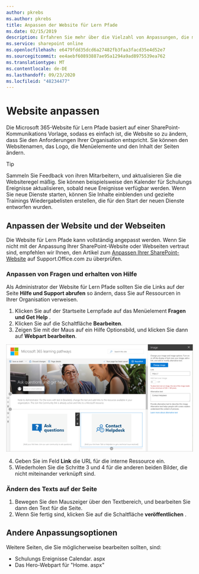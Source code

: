 ```yaml
---
author: pkrebs
ms.author: pkrebs
title: Anpassen der Website für Lern Pfade
ms.date: 02/15/2019
description: Erfahren Sie mehr über die Vielzahl von Anpassungen, die mit Microsoft 365-Lernpfaden verfügbar sind.
ms.service: sharepoint online
ms.openlocfilehash: e6479fdd35dcd6a27482fb3faa3facd35e4d52e7
ms.sourcegitcommit: ee4aebf60893887ae95a1294a9ad8975539ea762
ms.translationtype: MT
ms.contentlocale: de-DE
ms.lasthandoff: 09/23/2020
ms.locfileid: "48234477"
---
```

# <a name="customize-the-site"></a>Website anpassen

Die Microsoft 365-Website für Lern Pfade basiert auf einer SharePoint-Kommunikations Vorlage, sodass es einfach ist, die Website so zu ändern, dass Sie den Anforderungen Ihrer Organisation entspricht. Sie können den Websitenamen, das Logo, die Menüelemente und den Inhalt der Seiten ändern. 

> [!TIP]
> Sammeln Sie Feedback von ihren Mitarbeitern, und aktualisieren Sie die Websiteregel mäßig. Sie können beispielsweise den Kalender für Schulungs Ereignisse aktualisieren, sobald neue Ereignisse verfügbar werden. Wenn Sie neue Dienste starten, können Sie Inhalte einblenden und gezielte Trainings Wiedergabelisten erstellen, die für den Start der neuen Dienste entworfen wurden. 

## <a name="customize-the-site-and-web-pages"></a>Anpassen der Website und der Webseiten

Die Website für Lern Pfade kann vollständig angepasst werden. Wenn Sie nicht mit der Anpassung Ihrer SharePoint-Website oder Webseiten vertraut sind, empfehlen wir Ihnen, den Artikel zum [Anpassen Ihrer SharePoint-Website](https://support.office.com/article/customize-your-sharepoint-site-320b43e5-b047-4fda-8381-f61e8ac7f59b) auf Support.Office.com zu überprüfen. 

### <a name="customize-ask-questions-and-get-help"></a>Anpassen von Fragen und erhalten von Hilfe

Als Administrator der Website für Lern Pfade sollten Sie die Links auf der Seite **Hilfe und Support abrufen** so ändern, dass Sie auf Ressourcen in Ihrer Organisation verweisen. 

1.  Klicken Sie auf der Startseite Lernpfade auf das Menüelement **Fragen und Get Help** .
2.  Klicken Sie auf die Schaltfläche **Bearbeiten**.
3.  Zeigen Sie mit der Maus auf ein Hilfe Optionsbild, und klicken Sie dann auf **Webpart bearbeiten**.

![cg-edithelp.png](media/cg-edithelp.png)

4.  Geben Sie im Feld **Link** die URL für die interne Ressource ein. 
5.  Wiederholen Sie die Schritte 3 und 4 für die anderen beiden Bilder, die nicht miteinander verknüpft sind.

### <a name="change-the-text-on-the-page"></a>Ändern des Texts auf der Seite

1. Bewegen Sie den Mauszeiger über den Textbereich, und bearbeiten Sie dann den Text für die Seite. 
2. Wenn Sie fertig sind, klicken Sie auf die Schaltfläche **veröffentlichen** .

## <a name="other-customization-options"></a>Andere Anpassungsoptionen
Weitere Seiten, die Sie möglicherweise bearbeiten sollten, sind:

- Schulungs Ereignisse Calendar. aspx
- Das Hero-Webpart für "Home. aspx"

